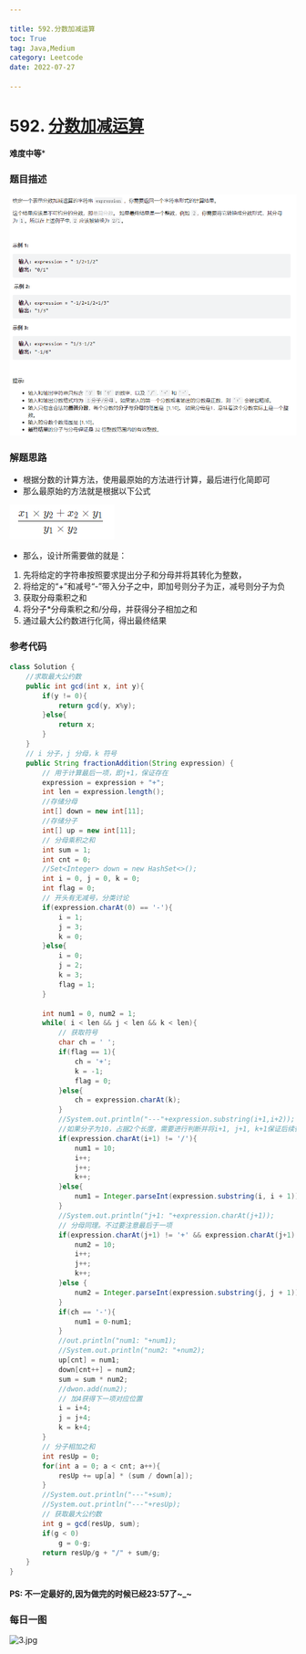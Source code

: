 ```yaml
---

title: 592.分数加减运算
toc: True
tag: Java,Medium
category: Leetcode
date: 2022-07-27

---
```


# 592. [分数加减运算](https://leetcode.cn/problems/fraction-addition-and-subtraction/)

**难度中等***

### 题目描述

![1.jpg](https://github.com/zed-y/MyPic/blob/main/screen/0727.png?raw=true)

### 解题思路

- 根据分数的计算方法，使用最原始的方法进行计算，最后进行化简即可
- 那么最原始的方法就是根据以下公式

![2.jpg](https://github.com/zed-y/MyPic/blob/main/screen/0727-1.png?raw=true)

- 那么，设计所需要做的就是：

1. 先将给定的字符串按照要求提出分子和分母并将其转化为整数，
2. 将给定的“+”和减号“-”带入分子之中，即加号则分子为正，减号则分子为负
3. 获取分母乘积之和
4. 将分子*分母乘积之和/分母，并获得分子相加之和
5. 通过最大公约数进行化简，得出最终结果

### 参考代码

```java
class Solution {
    //求取最大公约数
    public int gcd(int x, int y){
        if(y != 0){
            return gcd(y, x%y);
        }else{
            return x;
        }
    }
	// i 分子，j 分母，k 符号
    public String fractionAddition(String expression) {
        // 用于计算最后一项，即j+1，保证存在
        expression = expression + "+";
        int len = expression.length();
        //存储分母
        int[] down = new int[11];
        //存储分子
        int[] up = new int[11];
        // 分母乘积之和
        int sum = 1;
        int cnt = 0;
        //Set<Integer> down = new HashSet<>();
        int i = 0, j = 0, k = 0;
        int flag = 0;
        // 开头有无减号，分类讨论
        if(expression.charAt(0) == '-'){
            i = 1;
            j = 3;
            k = 0;
        }else{
            i = 0;
            j = 2;
            k = 3;
            flag = 1;
        }

        int num1 = 0, num2 = 1;
        while( i < len && j < len && k < len){
            // 获取符号
            char ch = ' ';
            if(flag == 1){
                ch = '+';
                k = -1;
                flag = 0;
            }else{
                ch = expression.charAt(k);
            }
            //System.out.println("---"+expression.substring(i+1,i+2));
            //如果分子为10，占据2个长度，需要进行判断并将i+1, j+1, k+1保证后续循环还能继续找到对应位置
            if(expression.charAt(i+1) != '/'){
                num1 = 10;
                i++;
                j++;
                k++;
            }else{
                num1 = Integer.parseInt(expression.substring(i, i + 1));
            }
            //System.out.println("j+1: "+expression.charAt(j+1));
            // 分母同理。不过要注意最后于一项
            if(expression.charAt(j+1) != '+' && expression.charAt(j+1) != '-'){
                num2 = 10;
                i++;
                j++;
                k++;
            }else {
                num2 = Integer.parseInt(expression.substring(j, j + 1));
            }
            if(ch == '-'){
                num1 = 0-num1;
            }
            //out.println("num1: "+num1);
            //System.out.println("num2: "+num2);
            up[cnt] = num1;
            down[cnt++] = num2;
            sum = sum * num2;
            //dwon.add(num2);
            // 加4获得下一项对应位置
            i = i+4;
            j = j+4;
            k = k+4;
        }
        // 分子相加之和
        int resUp = 0;
        for(int a = 0; a < cnt; a++){
            resUp += up[a] * (sum / down[a]);
        }
        //System.out.println("---"+sum);
        //System.out.println("---"+resUp);
        // 获取最大公约数
        int g = gcd(resUp, sum);
        if(g < 0)
            g = 0-g;
        return resUp/g + "/" + sum/g;
    }
}
```



#### PS: 不一定最好的,因为做完的时候已经23:57了\~_~

### 每日一图

![3.jpg](https://github.com/zed-y/MyPic/blob/main/pic/0727.png?raw=true)

